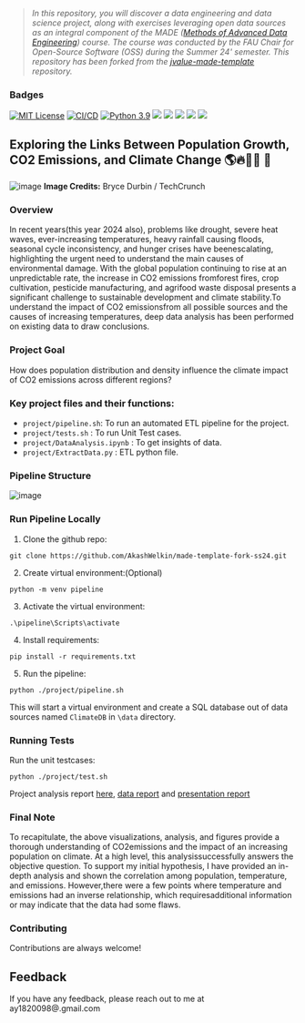 > *In this repository, you will discover a data engineering and data science project, along with exercises leveraging open data sources as an integral component of the MADE ([Methods of Advanced Data Engineering](https://oss.cs.fau.de/teaching/specific/saki/)) course. The course was conducted by the FAU Chair for Open-Source Software (OSS) during the Summer 24' semester. This repository has been forked from the [jvalue-made-template](https://github.com/jvalue/made-template) repository.*

### Badges

[![MIT License](https://img.shields.io/badge/License-MIT-green.svg)](https://choosealicense.com/licenses/mit/)
[![CI/CD](https://github.com/AkashWelkin/made-template-fork-ss24/actions/workflows/project-workflow-check.yml/badge.svg)](https://github.com/AkashWelkin/made-template-fork-ss24/actions/workflows/project-workflow-check.yml)
[![Python 3.9](https://img.shields.io/badge/python-3.9-blue.svg)](https://www.python.org/downloads/release/python-390/)
![](https://byob.yarr.is/AkashWelkin/made-template-fork-ss24/score_ex1) ![](https://byob.yarr.is/AkashWelkin/made-template-fork-ss24/score_ex2) ![](https://byob.yarr.is/AkashWelkin/made-template-fork-ss24/score_ex3) ![](https://byob.yarr.is/AkashWelkin/made-template-fork-ss24/score_ex4) ![](https://byob.yarr.is/AkashWelkin/made-template-fork-ss24/score_ex5)

## Exploring the Links Between Population Growth, CO2 Emissions, and Climate Change 🌎🔥🤷😬 🥴
![image](https://github.com/AkashWelkin/made-template-fork-ss24/assets/32175280/c3d8beaa-40d2-4816-9b9a-69b89c48e2df) <b>Image Credits:</b> Bryce Durbin / TechCrunch

### Overview
In recent years(this year 2024 also), problems like drought, severe heat waves, ever-increasing temperatures, heavy rainfall causing floods, seasonal cycle inconsistency, and hunger crises have beenescalating, highlighting the urgent need to understand the main causes of environmental damage. With the global population continuing to rise at an unpredictable rate, the increase in CO2 emissions fromforest fires, crop cultivation, pesticide manufacturing, and agrifood waste disposal presents a significant challenge to sustainable development and climate stability.To understand the impact of CO2 emissionsfrom all possible sources and the causes of increasing temperatures, deep data analysis has been performed on existing data to draw conclusions.

### Project Goal
How does population distribution and density influence the climate impact of CO2 emissions across different regions?

### Key project files and their functions:

- `project/pipeline.sh`: To run an automated ETL pipeline for the project.
- `project/tests.sh` : To run Unit Test cases.
- `project/DataAnalysis.ipynb` : To get insights of data.
- `project/ExtractData.py` : ETL python file.

### Pipeline Structure
![image](https://github.com/AkashWelkin/made-template-fork-ss24/assets/32175280/84b26bb9-1694-4352-97d1-7f51df1311b5)

### Run Pipeline Locally
1. Clone the github repo:
```
git clone https://github.com/AkashWelkin/made-template-fork-ss24.git
```
2. Create virtual environment:(Optional)
```
python -m venv pipeline
```
3. Activate the virtual environment:
```
.\pipeline\Scripts\activate
```
4. Install requirements:
```
pip install -r requirements.txt
```
5. Run the pipeline:
```
python ./project/pipeline.sh
```
This will start a virtual environment and create a SQL database out of data sources named `ClimateDB` in `\data` directory.

### Running Tests
Run the unit testcases:
```
python ./project/test.sh
```

Project analysis report [here](/project/analysis-report.pdf), [data report](/project/data-report.pdf) and [presentation report](/project/presentation-video.md)

### Final Note
To recapitulate, the above visualizations, analysis, and figures provide a thorough understanding of CO2emissions and the impact of an increasing population on climate. At a high level, this analysissuccessfully answers the objective question. To support my initial hypothesis, I have provided an in-depth analysis and shown the correlation among population, temperature, and emissions. However,there were a few points where temperature and emissions had an inverse relationship, which requiresadditional information or may indicate that the data had some flaws.

### Contributing

Contributions are always welcome!

## Feedback

If you have any feedback, please reach out to me at ay1820098@.gmail.com






